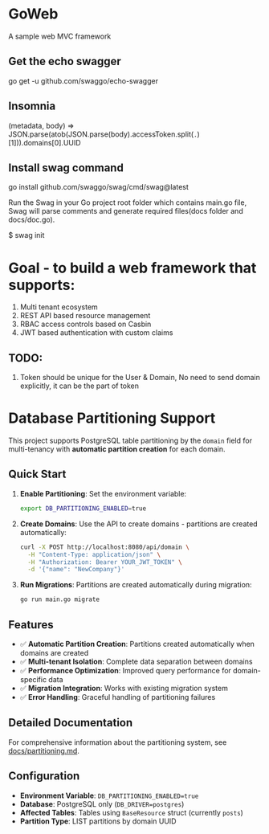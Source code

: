 # GoWeb
A sample web MVC framework

## Get the echo swagger
go get -u github.com/swaggo/echo-swagger

## Insomnia
(metadata, body) => JSON.parse(atob(JSON.parse(body).accessToken.split(`.`)[1])).domains[0].UUID

## Install swag command
go install github.com/swaggo/swag/cmd/swag@latest

Run the Swag in your Go project root folder which contains main.go file, 
Swag will parse comments and generate required files(docs folder and docs/doc.go).

$ swag init

# Goal - to build a web framework that supports:
1. Multi tenant ecosystem
2. REST API based resource management
3. RBAC access controls based on Casbin
4. JWT based authentication with custom claims

## TODO:
1. Token should be unique for the User & Domain, No need to send domain explicitly, it can be the part of token

# Database Partitioning Support

This project supports PostgreSQL table partitioning by the `domain` field for multi-tenancy with **automatic partition creation** for each domain.

## Quick Start

1. **Enable Partitioning**: Set the environment variable:
   ```bash
   export DB_PARTITIONING_ENABLED=true
   ```

2. **Create Domains**: Use the API to create domains - partitions are created automatically:
   ```bash
   curl -X POST http://localhost:8080/api/domain \
     -H "Content-Type: application/json" \
     -H "Authorization: Bearer YOUR_JWT_TOKEN" \
     -d '{"name": "NewCompany"}'
   ```

3. **Run Migrations**: Partitions are created automatically during migration:
   ```bash
   go run main.go migrate
   ```

## Features

- ✅ **Automatic Partition Creation**: Partitions created automatically when domains are created
- ✅ **Multi-tenant Isolation**: Complete data separation between domains
- ✅ **Performance Optimization**: Improved query performance for domain-specific data
- ✅ **Migration Integration**: Works with existing migration system
- ✅ **Error Handling**: Graceful handling of partitioning failures

## Detailed Documentation

For comprehensive information about the partitioning system, see [docs/partitioning.md](docs/partitioning.md).

## Configuration

- **Environment Variable**: `DB_PARTITIONING_ENABLED=true`
- **Database**: PostgreSQL only (`DB_DRIVER=postgres`)
- **Affected Tables**: Tables using `BaseResource` struct (currently `posts`)
- **Partition Type**: LIST partitions by domain UUID

